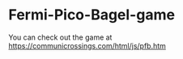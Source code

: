 # Fermi-Pico-Bagel-game

You can check out the game at
https://communicrossings.com/html/js/pfb.htm
